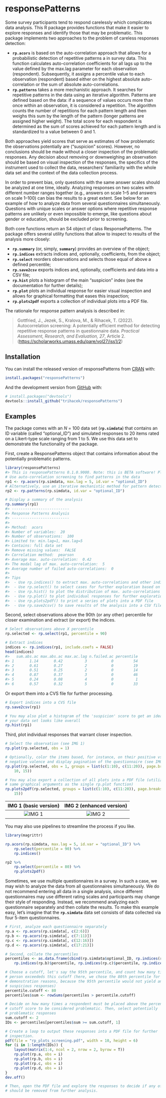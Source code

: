 
<!-- README.md is generated from README.Rmd. Please edit that file -->

# responsePatterns

<!-- badges: start -->
<!-- badges: end -->

Some survey participants tend to respond carelessly which complicates
data analysis. This R package provides functions that make it easier to
explore responses and identify those that may be problematic. This
package implements two approaches to the problem of careless responses
detection:  
- **`rp.acors`** is based on the auto-correlation approach that allows
for a probabilistic detection of repetitive patterns a in survey data.
This function calculates auto-correlation coefficients for all lags up
to the value defined by the max.lag parameter for each observation
(respondent). Subsequently, it assigns a percentile value to each
observation (respondent) based either on the highest absolute
auto-correlation or the sum of absolute auto-correlations.  
- **`rp.patterns`** takes a more mechanistic approach. It searches for
repetitive patterns in the data using an iterative algorithm. Patterns
are defined based on the data: if a sequence of values occurs more than
once within an observation, it is considered a repetition. The algorithm
counts the number of repetitions for each pattern length and then weighs
this sum by the length of the pattern (longer patterns are assigned
higher weight). The total score for each respondent is determined as the
sum of scores achieved for each pattern length and is standardized to a
value between 0 and 1.

Both approaches yield scores that serve as estimates of how problematic
the observations potentially are (“suspicion” scores). However, no
conclusions should be made without a closer inspection of the
problematic responses. Any decision about removing or downweighing an
observation should be based on visual inspection of the responses, the
specifics of the instrument used to collect the data, researchers’
familiarity with the whole data set and the context of the data
collection process.

In order to prevent bias, only questions with the same answer scales
should be analyzed at one time, ideally. Analyzing responses on two
scales with different number ranges together (e.g., answers on scale 1–5
and answers on scale 1–100) can bias the results to a great extent. See
below for an example of how to analyze data from several questionnaires
simultaneously. Questions with unique scales or answer options where
repetitive response patterns are unlikely or even impossible to emerge,
like questions about gender or education, should be excluded prior to
screening.

Both core functions return an S4 object of class ResponsePatterns. The
package offers several utility functions that allow to inspect to
results of the analysis more closely:  
- **`rp.summary`** (or, simply, **`summary`**) provides an overview of
the object;  
- **`rp.indices`** extracts indices and, optionally, coefficients, from
the object;  
- **`rp.select`** reorders observations and selects those equal of above
a defined percentile;  
- **`rp.save2csv`** exports indices and, optionally, coefficients and
data into a CSV file;  
- **`rp.hist`** plots a histogram of the main “suspicion” index (see the
documentation for further details);  
- **`rp.plot`** plots an individual response for easier visual
inspection and allows for graphical formatting that eases this
inspection;  
- **`rp.plots2pdf`** exports a collection of individual plots into a PDF
file.

The rationale for response pattern analysis is described in:

> Gottfried, J., Jezek, S., Kralova, M., & Rihacek, T. (2022).
> Autocorrelation screening: A potentially efficient method for
> detecting repetitive response patterns in questionnaire data.
> *Practical Assessment, Research, and Evaluation, 27*, Article 2.
> (<https://scholarworks.umass.edu/pare/vol27/iss1/2>)

## Installation

You can install the released version of responsePatterns from
[CRAN](https://CRAN.R-project.org) with:

``` r
install.packages("responsePatterns")
```

And the development version from [GitHub](https://github.com/) with:

``` r
# install.packages("devtools")
devtools::install_github("trihacek/responsePatterns")
```

## Examples

The package comes with an *N* = 100 data set (**`rp.simdata`**) that
contains an ID variable (called “optional_ID”) and simulated responses
to 20 items rated on a Likert-type scale ranging from 1 to 5. We use
this data set to demonstrate the functionality of the package.

First, create a ResponsePatterns object that contains information about
the potentially problematic patterns.

``` r
library(responsePatterns)
#> This is responsePatterns 0.1.0.9000. Note: this is BETA software! Please mind that the package may not be stable and report any bugs! For questions and issues, please see github.com/trihacek/responsePatterns.
# Use auto-correlation screening to find patterns in the data
rp1 <- rp.acors(rp.simdata, max.lag = 5, id.var = "optional_ID")
# Alternatively, use an iterative mechanistic method for pattern detection
rp2 <- rp.patterns(rp.simdata, id.var = "optional_ID")

# Display a summary of the analysis
rp.summary(rp1)
#> --------------------------
#> Response Patterns Analysis
#> --------------------------
#> 
#> Method:  acors 
#> Number of variables:  20 
#> Number of observations:  100 
#> Limited to: min.lag=1, max.lag=5
#> Contains: full data set
#> Remove missing values:  FALSE 
#> Correlation method:  pearson 
#> Average max. auto-correlation:  0.42 
#> The modal lag of max. auto-correlation:  5 
#> Average number of failed auto-correlations:  0 
#> 
#> Tips
#>  - Use rp.indices() to extract max. auto-correlations and other indices
#>  - Use rp.select() to select cases for further exploration based on percentiles
#>  - Use rp.hist() to plot the distribution of max. auto-correlations
#>  - Use rp.plot() to plot individual responses for further exploration
#>  - Use rp.plots2pdf() to print a series of plots into a PDF file
#>  - Use rp.save2csv() to save results of the analysis into a CSV file
```

Second, select observations above the 90th (or any other) percentile for
closer examination and extract (or export) the indices.

``` r
# Select observations above X percentile
rp.selected <- rp.select(rp1, percentile = 90)

# Extract indices
indices <- rp.indices(rp1, include.coefs = FALSE)
head(indices)
#>   sum.abs.ac max.abs.ac max.ac.lag n.failed.ac percentile
#> 1       1.14       0.42          3           0         54
#> 2       0.61       0.27          2           0         19
#> 3       0.51       0.25          2           0         14
#> 4       0.87       0.37          3           0         46
#> 5       0.24       0.08          4           0          1
#> 6       0.57       0.32          5           0         33
```

Or export them into a CVS file for further processing.

``` r
# Export indices into a CVS file
rp.save2csv(rp1)

# You may also plot a histogram of the 'suspicion' score to get an idea of what
# your data set looks like overall
rp.hist(rp1)
```

Third, plot individual responses that warrant closer inspection.

``` r
# Select the observation (see IMG 1)
rp.plot(rp.selected, obs = 1)

# Optionally, color the items based, for instance, on their positive vs.
# negative valence and display pagination of the questionnaire (see IMG 2)
rp.plot(rp.selected, obs = 1, groups = list(c(1:10), c(11:20)), page.breaks = c(5,
    10, 15))

# You may also export a collection of all plots into a PDF file (utilizing the
# same graphical arguments as the single rp.plot function)
rp.plots2pdf(rp.selected, groups = list(c(1:10), c(11:20)), page.breaks = c(5, 10,
    15))
```

|       IMG 1 (basic version)        |      IMG 2 (enhanced version)      |
|:----------------------------------:|:----------------------------------:|
| ![IMG 1](man/figures/Rplot_01.png) | ![IMG 2](man/figures/Rplot_02.png) |

You may also use pipelines to streamline the process if you like.

``` r
library(magrittr)

rp.acors(rp.simdata, max.lag = 5, id.var = "optional_ID") %>%
    rp.select(percentile = 90) %>%
    rp.indices()

rp2 %>%
    rp.select(percentile = 80) %>%
    rp.plots2pdf()
```

Sometimes, we use multiple questionnaires in a survey. In such a case,
we may wish to analyze the data from all questionnaires simultaneously.
We do not recommend entering all data in a single analysis, since
different questionnaires may use different rating scales and
participants may change their style of responding. Instead, we recommend
analyzing each questionnaire separately and then collate the results. To
make this example easy, let’s imagine that the **`rp.simdata`** data set
consists of data collected via four 5-item questionnaires.

``` r
# First, analyze each questionnaire separately
rp.a <- rp.acors(rp.simdata[, c(2:6)])
rp.b <- rp.acors(rp.simdata[, c(7:11)])
rp.c <- rp.acors(rp.simdata[, c(12:16)])
rp.d <- rp.acors(rp.simdata[, c(17:21)])

# Second, collate the percentiles
percentiles <- as.data.frame(cbind(rp.simdata$optional_ID, rp.indices(rp.a)$percentile,
    rp.indices(rp.b)$percentile, rp.indices(rp.c)$percentile, rp.indices(rp.d)$percentile))

# Choose a cutoff, let's say the 95th percentile, and count how many times each
# person exceededs this cutoff (here, we chose the 80th percentile for
# demonstration reasons, because the 95th percentile would not yield any
# suspicious responses)
percentile.cutoff <- 80
percentiles$sum <- rowSums(percentiles > percentile.cutoff)

# Decide on how many times a respondent must be placed above the percentile
# cutoff score to be considered problematic. Then, select potentially
# problematic responses
sum.cutoff <- 2
IDs <- percentiles[percentiles$sum >= sum.cutoff, 1]

# Create a loop to output these responses into a PDF file for further
# inspection.
pdf(file = "rp_plots_screening.pdf", width = 10, height = 6)
for (i in 1:length(IDs)) {
    layout(matrix(1:4, ncol = 2, nrow = 2, byrow = T))
    rp.plot(rp.a, obs = i)
    rp.plot(rp.b, obs = i)
    rp.plot(rp.c, obs = i)
    rp.plot(rp.d, obs = i)
}
dev.off()

# Then, open the PDF file and explore the responses to decide if any of them
# should be removed from further analysis.
```
